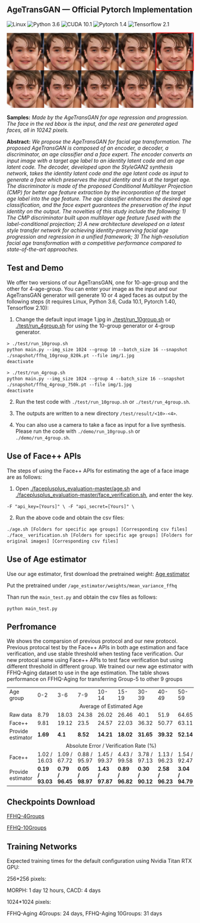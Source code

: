 ## AgeTransGAN &mdash; Official Pytorch Implementation
![Linux](https://img.shields.io/badge/System-Linux-green.svg?style=plastic)
![Python 3.6](https://img.shields.io/badge/python-3.6-green.svg?style=plastic)
![CUDA 10.1](https://img.shields.io/badge/cuda-10.1-green.svg?style=plastic)
![Pytorch 1.4](https://img.shields.io/badge/pytorch-1.40-green.svg?style=plastic)
![Tensorflow 2.1](https://img.shields.io/badge/tensorflow-2.10-green.svg?style=plastic)

![Teaser image](./Sample1.png)

**Samples:** *Made by the AgeTransGAN for age regression and progression. The face in the red bbox is the input, and the rest are generated aged faces, all in 10242 pixels.*

**Abstract:** *We propose the AgeTransGAN for facial age transformation. The proposed AgeTransGAN is composed of an encoder, a decoder, a discriminator, an age classifier and a face expert. The encoder converts an input image with a target age label to an identity latent code and an age latent code. The decoder, developed upon the StyleGAN2 synthesis network, takes the identity latent code and the age latent code as input to generate a face which preserves the input identity and is at the target age. The discriminator is made of the proposed Conditional Multilayer Projection (CMP) for better age feature extraction by the incorporation of the target age label into the age feature. The age classifier enhances the desired age classification, and the face expert guarantees the preservation of the input identity on the output. The novelties of this study include the following: 1) The CMP discriminator built upon multilayer age feature fused with the label-conditional projection; 2) A new architecture developed on a latest style transfer network for achieving identity-preserving facial age progression and regression in a unified framework; 3) The high-resolution facial age transformation with a competitive performance compared to state-of-the-art approaches.*



## Test and Demo
We offer two versions of our AgeTransGAN, one for 10-age-group and the other for 4-age-group. You can enter your image as the input and our AgeTransGAN generator will generate 10 or 4 aged faces as output by the following steps (it requires Linux, Python 3.6, Cuda 10.1, Pytorch 1.40, Tensorflow 2.10):

1. Change the default input image 1.jpg in [./test/run_10group.sh](./test/run_10group.sh) or [./test/run_4group.sh](./test/run_4group.sh) for using the 10-group generator or 4-group generator. 
```
> ./test/run_10group.sh
python main.py --img_size 1024 --group 10 --batch_size 16 --snapshot ./snapshot/ffhq_10group_820k.pt --file img/1.jpg
deactivate
```
```
> ./test/run_4group.sh
python main.py --img_size 1024 --group 4 --batch_size 16 --snapshot ./snapshot/ffhq_4group_750k.pt --file img/1.jpg
deactivate
```
2. Run the test code with `./test/run_10group.sh` or `./test/run_4group.sh`.

3. The outputs are written to a new directory  `/test/result/<10>-<4>`.

4. You can also use a camera to take a face as input for a live synthesis. Please run the code with `./demo/run_10group.sh` or `./demo/run_4group.sh`.

## Use of Face++ APIs
The steps of using the Face++ APIs for estimating the age of a face image are as follows:

1. Open [./faceplusplus_evaluation-master/age.sh](./faceplusplus_evaluation-master/age.sh) and [./faceplusplus_evaluation-master/face_verification.sh](./faceplusplus_evaluation-master/face_verification.sh), and enter the key.
```
-F "api_key=[Yours]" \ -F "api_secret=[Yours]" \
```

2. Run the above code and obtain the csv files:
```
./age.sh [Folders for specific age groups] [Corresponding csv files]
./face_ verification.sh [Folders for specific age groups] [Folders for original images] [Corresponding csv files]
```
## Use of Age estimator
Use our age estimator, first download the pretrained weight:
[Age estimator](https://drive.google.com/file/d/1_CIp-diGwfBgc-aRBfRkAZP4QuVmxXmf/view?usp=sharing)

Put the pretrained under  `/age_estimator/weights/mean_variance_ffhq`

Than run the `main_test.py` and obtain the csv files as follows:
```
python main_test.py
```

## Perfromance
We shows the comparsion of previous protocol and our new protocol. Previous protocal test by the Face++ APIs in both age estimation and face verification, and use stable threshold when testing face verification. Our new protocal same using Face++ APIs to test face verification but using different threshold in different group. We trained our new age estimator with FFHQ-Aging dataset to use in the age estimation. The table shows performance on FFHQ-Aging for transferring Group-5 to other 9 groups
<table>
   <tr>
      <td>Age group</td>
      <td>0-2</td>
      <td>3-6</td>
      <td>7-9</td>
      <td>10-14</td>
      <td>15-19</td>
      <td>30-39</td>
      <td>40-49</td>
      <td>50-59</td>
      <td>70+</td>
   </tr>
   <tr>
      <td colspan="10" align="center">Average of Estimated Age</td>
   </tr>
   <tr>
      <td>Raw data</td>
      <td>8.79</td>
      <td>18.03</td>
      <td>24.38</td>
      <td>26.02</td>
      <td>26.46</td>
      <td>40.1</td>
      <td>51.9</td>
      <td>64.65</td>
      <td>74.8</td>
   </tr>
   <tr>
      <td>Face++</td>
      <td>9.81</td>
      <td>19.12</td>
      <td>23.5</td>
      <td>24.57</td>
      <td>22.03</td>
      <td>36.32</td>
      <td>50.77</td>
      <td>63.11</td>
      <td>72.33</td>
   </tr>
   <tr>
      <td>Provide estimator</td>
      <td><b>1.69</td>
      <td><b>4.1</td>
      <td><b>8.52</td>
      <td><b>14.21</td>
      <td><b>18.02</td>
      <td><b>31.65</td>
      <td><b>39.32</td>
      <td><b>52.14</td>
      <td><b>61.61</td>
   </tr>
   <tr>
      <td colspan="10" align="center">Absolute Error / Verification Rate (%)</td>
   </tr>
   <tr>
      <td>Face++</td>
      <td>1.02 / 16.03</td>
      <td>1.09 / 67.72</td>
      <td>0.88 / 95.97</td>
      <td>1.45 / 99.37</td>
      <td>4.43 / 99.58</td>
      <td>3.78 / 97.13</td>
      <td>1.13 / 96.23</td>
      <td>1.54 / 92.47</td>
      <td>2.47 / 81.73</td>
   </tr>
   <tr>
      <td>Provide estimator</td>
      <td><b>0.19 / 93.03</td>
      <td><b>0.79 / 96.45</td>
      <td><b>0.05 / 98.97</td>
      <td><b>1.43 / 97.87</td>
      <td><b>0.89 / 96.82</td>
      <td><b>0.30 / 90.12</td>
      <td><b>2.58 / 96.23</td>
      <td><b>3.04 / 94.79</td>
      <td><b>6.27 / 95.96</td>
   </tr>
</table>


## Checkpoints Download
[FFHQ-4Groups](https://drive.google.com/file/d/1zBuW5Br5RVzoaIEZxwSfx8Ec1M9lFKqI/view)

[FFHQ-10Groups](https://drive.google.com/file/d/1f3SSNukEiqdC6EMfigexASVs5pq1ee0w/view?usp=sharing)

## Training Networks
Expected training times for the default configuration using Nvidia Titan RTX GPU:

256*256 pixels:

MORPH: 1 day 12 hours, CACD: 4 days

1024*1024 pixels:

FFHQ-Aging 4Groups: 24 days, FFHQ-Aging 10Groups: 31 days
